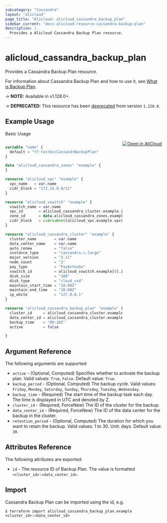 ```yaml
---
subcategory: "Cassandra"
layout: "alicloud"
page_title: "Alicloud: alicloud_cassandra_backup_plan"
sidebar_current: "docs-alicloud-resource-cassandra-backup-plan"
description: |-
  Provides a Alicloud Cassandra Backup Plan resource.
---
```


# alicloud\_cassandra\_backup\_plan

Provides a Cassandra Backup Plan resource.

For information about Cassandra Backup Plan and how to use it, see [What is Backup Plan](https://www.alibabacloud.com/help/doc-detail/157522.htm).

-> **NOTE:** Available in v1.128.0+.

-> **DEPRECATED:**  This resource has been [deprecated](https://www.alibabacloud.com/help/en/apsaradb-for-cassandra/latest/cassandra-delisting-notice) from version `1.220.0`.

## Example Usage
<div class="oics-button" style="float: right;margin: 0 0 -40px 0;">
  <a href="https://api.aliyun.com/api-tools/terraform?resource=alicloud_cassandra_backup_plan&exampleId=3414856e-f38c-8a1c-9fb1-9955179ec5706d9e5b6c&activeTab=example&spm=docs.r.cassandra_backup_plan.0.3414856ef3" target="_blank">
    <img alt="Open in AliCloud" src="https://img.alicdn.com/imgextra/i1/O1CN01hjjqXv1uYUlY56FyX_!!6000000006049-55-tps-254-36.svg" style="max-height: 44px; margin: 32px auto; max-width: 100%;">
  </a>
</div>

Basic Usage

```terraform

variable "name" {
  default = "tf-testAccCassandrBackupPlan"
}

data "alicloud_cassandra_zones" "example" {
}

resource "alicloud_vpc" "example" {
  vpc_name   = var.name
  cidr_block = "172.16.0.0/12"
}

resource "alicloud_vswitch" "example" {
  vswitch_name = var.name
  vpc_id       = alicloud_cassandra_cluster.example.id
  zone_id      = data.alicloud_cassandra_zones.example.zones[length(data.alicloud_cassandra_zones.example.ids) + (-1)].id
  cidr_block   = cidrsubnet(alicloud_vpc.example.vpcs.0.cidr_block, 8, 4)
}

resource "alicloud_cassandra_cluster" "example" {
  cluster_name        = var.name
  data_center_name    = var.name
  auto_renew          = "false"
  instance_type       = "cassandra.c.large"
  major_version       = "3.11"
  node_count          = "2"
  pay_type            = "PayAsYouGo"
  vswitch_id          = alicloud_vswitch.example[0].id
  disk_size           = "160"
  disk_type           = "cloud_ssd"
  maintain_start_time = "18:00Z"
  maintain_end_time   = "20:00Z"
  ip_white            = "127.0.0.1"
}

resource "alicloud_cassandra_backup_plan" "example" {
  cluster_id     = alicloud_cassandra_cluster.example.id
  data_center_id = alicloud_cassandra_cluster.example.zone_id
  backup_time    = "00:10Z"
  active         = false

}

```

## Argument Reference

The following arguments are supported:

* `active` - (Optional, Computed) Specifies whether to activate the backup plan. Valid values: `True`, `False`. Default value: `True`.
* `backup_period` - (Optional, Computed) The backup cycle. Valid values: `Friday`, `Monday`, `Saturday`, `Sunday`, `Thursday`, `Tuesday`, `Wednesday`.
* `backup_time` - (Required) The start time of the backup task each day. The time is displayed in UTC and denoted by Z.
* `cluster_id` - (Required, ForceNew) The ID of the cluster for the backup.
* `data_center_id` - (Required, ForceNew) The ID of the data center for the backup in the cluster.
* `retention_period` - (Optional, Computed) The duration for which you want to retain the backup. Valid values: 1 to 30. Unit: days. Default value: `30`.

## Attributes Reference

The following attributes are exported:

* `id` - The resource ID of Backup Plan. The value is formatted `<cluster_id>:<data_center_id>`.

## Import

Cassandra Backup Plan can be imported using the id, e.g.

```shell
$ terraform import alicloud_cassandra_backup_plan.example <cluster_id>:<data_center_id>
```
